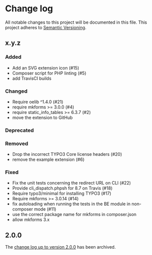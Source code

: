 # Change log

All notable changes to this project will be documented in this file.
This project adheres to [Semantic Versioning](https://semver.org/).

## x.y.z

### Added
- Add an SVG extension icon (#15)
- Composer script for PHP linting (#5)
- add TravisCI builds

### Changed
- Require oelib ^1.4.0 (#21)
- require mkforms >= 3.0.0 (#4)
- require static_info_tables >= 6.3.7 (#2)
- move the extension to GitHub

### Deprecated

### Removed
- Drop the incorrect TYPO3 Core license headers (#20)
- remove the example extension (#6)

### Fixed
- Fix the unit tests concerning the redirect URL on CLI (#22)
- Provide cli_dispatch.phpsh for 8.7 on Travis (#18)
- Require typo3/minimal for installing TYPO3 (#17)
- Require mkforms >= 3.0.14 (#14)
- fix autoloading when running the tests in the BE module in non-composer mode (#11)
- use the correct package name for mkforms in composer.json
- allow mkforms 3.x

## 2.0.0

The [change log up to version 2.0.0](Documentation/changelog-archive.txt)
has been archived.
